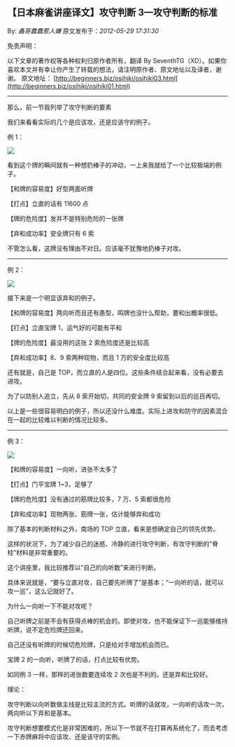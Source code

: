 ## 【日本麻雀讲座译文】攻守判断 3—攻守判断的标准

By: _鑫哥蠢蠢惹人嫌_ 原文发布于：_2012-05-29 17:31:30_

免责声明：

以下文章的著作权等各种权利归原作者所有，翻译 By
SeventhTG（XD）。如果你喜欢本文并有幸让你产生了转载的想法，请注明原作者、原文地址以及译者，谢谢。
原文地址： [http://beginners.biz/osihiki/osihiki03.html](http://beginners.biz/osihiki/osihiki01.html)

---

那么，前一节我列举了攻守判断的要素

我们来看看实际的几个是应该攻，还是应该守的例子。

例 1：

![](http://s14.sinaimg.cn/middle/7f78b76fxc1298c9ef41d&690)

看到这个牌的瞬间就有一种想扔棒子的冲动，一上来我就给了一个比较极端的例子。

【和牌的容易度】好型两面听牌

【打点】立直的话有 11600 点

【牌的危险度】发并不是特别危险的一张牌

【弃和成功率】安全牌只有 6 索

不管怎么看，这牌没有理由不对日。应该毫不犹豫地扔棒子对攻。

---

例 2：

![](http://s9.sinaimg.cn/middle/7f78b76fxc129a7824458&690)

接下来是一个明显该弃和的例子。

【和牌的容易度】两向听而且还有愚型，鸣牌也没什么帮助，要和出概率很低。

【打点】立直宝牌 1，运气好的可能有平和

【牌的危险度】最没用的这张 2 索危险度还是比较高

【弃和成功率】8、9 索两种现物，而且 1 万的安全度比较高

还有就是，自己是 TOP，而立直的人是四位。这些条件结合起来看，没有必要去进攻。

为了以防别人追立，先从 8 索开始切，共同的安全牌 9 索留到以后的巡目再切。

以上是一些很容易明白的例子，所以还没什么难度。实际上进攻和防守的因素混合在一起的比较难以判断的情况比较多。

---

例 3：

![](http://s11.sinaimg.cn/middle/7f78b76fxc129c8f1846a&690)

【和牌的容易度】一向听，进张不太多了

【打点】门平宝牌 1~3，足够了

【牌的危险度】没有通过的筋牌比较多，7 万、5 索都很危险

【弃和成功率】现物两张、筋牌一张，估计能够弃和成功

除了基本的判断材料之外，南场的 TOP 立直，看来是想确定自己的领先优势。

这样的状况下，为了减少自己的迷惑、冷静的进行攻守判断，有攻守判断的“脊柱”材料是非常重要的。

这个讲座里，我比较推荐以“自己的向听数”来进行判断。

具体来说就是，“要与立直对攻，自己要先听牌了”是基本；“一向听的话，就可以攻一巡”，这么记就好了。

为什么一向听一下不能对攻呢？

自己听牌之前是不会有获得点棒的机会的。即使对攻，也不能保证下一巡能够维持听牌，说不定危险牌还回来。

自己还没有听牌的时候切危险牌，只是给对手增加机会而已。

宝牌 2 的一向听，听牌了的话，打点比较有优势。

如同例 3 一样，那样的进张数要连续攻 2 次也是不利的。还是弃和比较好。

理论：

攻守判断以向听数做主线是比较主流的方式。听牌的话就攻，一向听的话攻一次，两向听以下弃和是基本。

攻守判断想要模式化是非常困难的，所以下一节就不在打算再系统化了，而去考虑一下赤牌麻将中应该攻、还是该守的实例。

